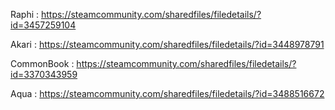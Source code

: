 Raphi : https://steamcommunity.com/sharedfiles/filedetails/?id=3457259104

Akari : https://steamcommunity.com/sharedfiles/filedetails/?id=3448978791

CommonBook : https://steamcommunity.com/sharedfiles/filedetails/?id=3370343959

Aqua : https://steamcommunity.com/sharedfiles/filedetails/?id=3488516672
